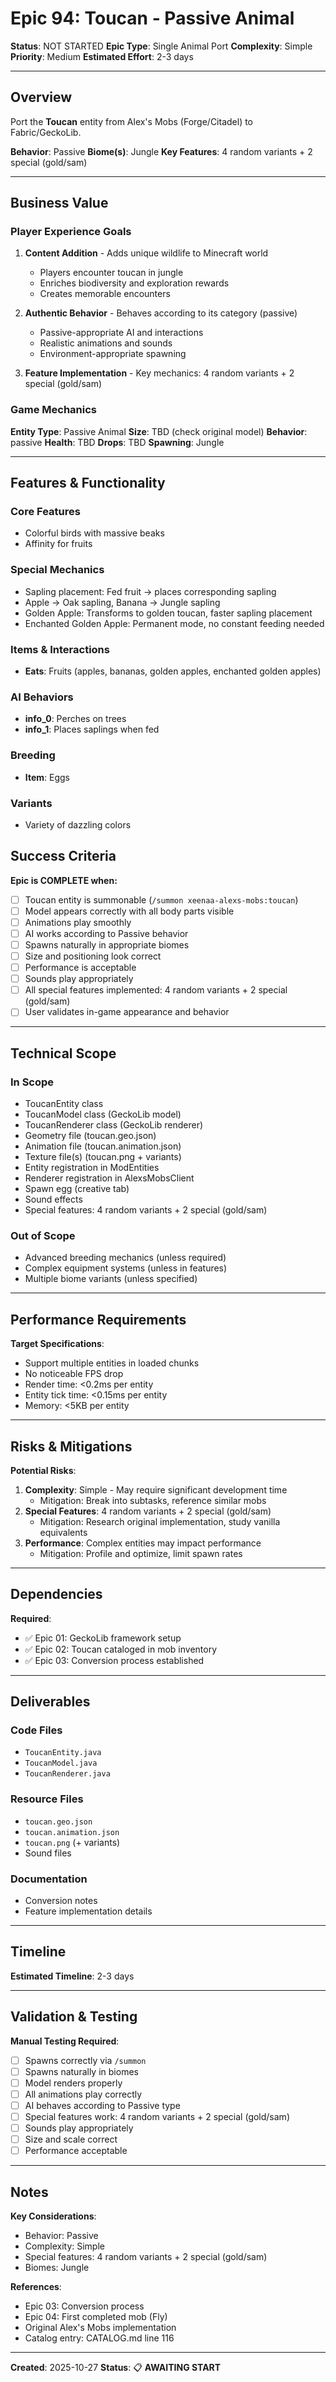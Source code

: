 # Epic 94: Toucan - Passive Animal

**Status**: NOT STARTED
**Epic Type**: Single Animal Port
**Complexity**: Simple
**Priority**: Medium
**Estimated Effort**: 2-3 days

---

## Overview

Port the **Toucan** entity from Alex's Mobs (Forge/Citadel) to Fabric/GeckoLib.

**Behavior**: Passive
**Biome(s)**: Jungle
**Key Features**: 4 random variants + 2 special (gold/sam)

---

## Business Value

### Player Experience Goals

1. **Content Addition** - Adds unique wildlife to Minecraft world
   - Players encounter toucan in jungle
   - Enriches biodiversity and exploration rewards
   - Creates memorable encounters

2. **Authentic Behavior** - Behaves according to its category (passive)
   - Passive-appropriate AI and interactions
   - Realistic animations and sounds
   - Environment-appropriate spawning

3. **Feature Implementation** - Key mechanics: 4 random variants + 2 special (gold/sam)

### Game Mechanics

**Entity Type**: Passive Animal
**Size**: TBD (check original model)
**Behavior**: passive
**Health**: TBD
**Drops**: TBD
**Spawning**: Jungle

---

## Features & Functionality

### Core Features
- Colorful birds with massive beaks
- Affinity for fruits

### Special Mechanics
- Sapling placement: Fed fruit → places corresponding sapling
- Apple → Oak sapling, Banana → Jungle sapling
- Golden Apple: Transforms to golden toucan, faster sapling placement
- Enchanted Golden Apple: Permanent mode, no constant feeding needed

### Items & Interactions
- **Eats**: Fruits (apples, bananas, golden apples, enchanted golden apples)

### AI Behaviors
- **info_0**: Perches on trees
- **info_1**: Places saplings when fed

### Breeding
- **Item**: Eggs

### Variants
- Variety of dazzling colors


## Success Criteria

**Epic is COMPLETE when:**

- [ ] Toucan entity is summonable (`/summon xeenaa-alexs-mobs:toucan`)
- [ ] Model appears correctly with all body parts visible
- [ ] Animations play smoothly
- [ ] AI works according to Passive behavior
- [ ] Spawns naturally in appropriate biomes
- [ ] Size and positioning look correct
- [ ] Performance is acceptable
- [ ] Sounds play appropriately
- [ ] All special features implemented: 4 random variants + 2 special (gold/sam)
- [ ] User validates in-game appearance and behavior

---

## Technical Scope

### In Scope

- ToucanEntity class
- ToucanModel class (GeckoLib model)
- ToucanRenderer class (GeckoLib renderer)
- Geometry file (toucan.geo.json)
- Animation file (toucan.animation.json)
- Texture file(s) (toucan.png + variants)
- Entity registration in ModEntities
- Renderer registration in AlexsMobsClient
- Spawn egg (creative tab)
- Sound effects
- Special features: 4 random variants + 2 special (gold/sam)

### Out of Scope

- Advanced breeding mechanics (unless required)
- Complex equipment systems (unless in features)
- Multiple biome variants (unless specified)

---

## Performance Requirements

**Target Specifications**:
- Support multiple entities in loaded chunks
- No noticeable FPS drop
- Render time: <0.2ms per entity
- Entity tick time: <0.15ms per entity
- Memory: <5KB per entity

---

## Risks & Mitigations

**Potential Risks**:
1. **Complexity**: Simple - May require significant development time
   - Mitigation: Break into subtasks, reference similar mobs
2. **Special Features**: 4 random variants + 2 special (gold/sam)
   - Mitigation: Research original implementation, study vanilla equivalents
3. **Performance**: Complex entities may impact performance
   - Mitigation: Profile and optimize, limit spawn rates

---

## Dependencies

**Required**:
- ✅ Epic 01: GeckoLib framework setup
- ✅ Epic 02: Toucan cataloged in mob inventory
- ✅ Epic 03: Conversion process established

---

## Deliverables

### Code Files
- `ToucanEntity.java`
- `ToucanModel.java`
- `ToucanRenderer.java`

### Resource Files
- `toucan.geo.json`
- `toucan.animation.json`
- `toucan.png` (+ variants)
- Sound files

### Documentation
- Conversion notes
- Feature implementation details

---

## Timeline

**Estimated Timeline**: 2-3 days

---

## Validation & Testing

**Manual Testing Required**:
- [ ] Spawns correctly via `/summon`
- [ ] Spawns naturally in biomes
- [ ] Model renders properly
- [ ] All animations play correctly
- [ ] AI behaves according to Passive type
- [ ] Special features work: 4 random variants + 2 special (gold/sam)
- [ ] Sounds play appropriately
- [ ] Size and scale correct
- [ ] Performance acceptable

---

## Notes

**Key Considerations**:
- Behavior: Passive
- Complexity: Simple
- Special features: 4 random variants + 2 special (gold/sam)
- Biomes: Jungle

**References**:
- Epic 03: Conversion process
- Epic 04: First completed mob (Fly)
- Original Alex's Mobs implementation
- Catalog entry: CATALOG.md line 116

---

**Created**: 2025-10-27
**Status**: 📋 **AWAITING START**
